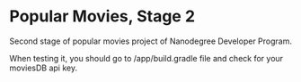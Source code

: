 # Popular Movies, Stage 2
Second stage of popular movies project of Nanodegree Developer Program.

When testing it, you should go to /app/build.gradle file and check for your moviesDB api key.
